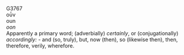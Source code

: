 G3767  
οὖν  
oun  
*oon*  
Apparently a primary word; (adverbially) *certainly*, or
(conjugationally) *accordingly:* - and (so, truly), but, now (then), so
(likewise then), then, therefore, verily, wherefore.  
